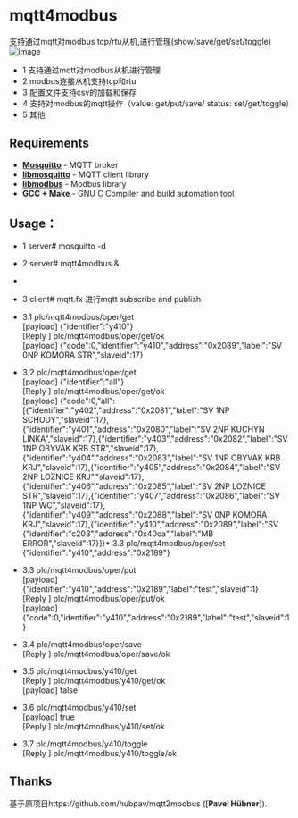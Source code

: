 # mqtt4modbus
支持通过mqtt对modbus tcp/rtu从机,进行管理(show/save/get/set/toggle)
 ![image](https://github.com/nskygit/mqtt4modbus/raw/master/mqtt4modbus.png)
* 1 支持通过mqtt对modbus从机进行管理
* 2 modbus连接从机支持tcp和rtu
* 3 配置文件支持csv的加载和保存
* 4 支持对modbus的mqtt操作（value: get/put/save/   status: set/get/toggle）
* 5 其他

## Requirements
* [**Mosquitto**](https://mosquitto.org/) - MQTT broker
* [**libmosquitto**](https://mosquitto.org/man/libmosquitto-3.html) - MQTT client library
* [**libmodbus**](http://libmodbus.org/) - Modbus library
* **GCC + Make** - GNU C Compiler and build automation tool

## Usage：
* 1 server# mosquitto -d
* 2 server# mqtt4modbus &
*
* 3 client# mqtt.fx 进行mqtt subscribe and publish
* 3.1 plc/mqtt4modbus/oper/get  
     [payload] {"identifier":"y410"}  
     [Reply  ] plc/mqtt4modbus/oper/get/ok  
     [payload] {"code":0,"identifier":"y410","address":"0x2089","label":"SV 0NP KOMORA STR","slaveid":17}  

* 3.2 plc/mqtt4modbus/oper/get  
     [payload] {"identifier":"all"}  
     [Reply  ] plc/mqtt4modbus/oper/get/ok  
     [payload] {"code":0,"all":[{"identifier":"y402","address":"0x2081","label":"SV 1NP SCHODY","slaveid":17},{"identifier":"y401","address":"0x2080","label":"SV 2NP KUCHYN LINKA","slaveid":17},{"identifier":"y403","address":"0x2082","label":"SV 1NP OBYVAK KRB STR","slaveid":17},{"identifier":"y404","address":"0x2083","label":"SV 1NP OBYVAK KRB KRJ","slaveid":17},{"identifier":"y405","address":"0x2084","label":"SV 2NP LOZNICE KRJ","slaveid":17},{"identifier":"y406","address":"0x2085","label":"SV 2NP LOZNICE STR","slaveid":17},{"identifier":"y407","address":"0x2086","label":"SV 1NP WC","slaveid":17},{"identifier":"y409","address":"0x2088","label":"SV 0NP KOMORA KRJ","slaveid":17},{"identifier":"y410","address":"0x2089","label":"SV {"identifier":"c203","address":"0x40ca","label":"MB ERROR","slaveid":17}]}* 3.3 plc/mqtt4modbus/oper/set
{"identifier":"y410","address":"0x2189"}  

* 3.3 plc/mqtt4modbus/oper/put  
     [payload] {"identifier":"y410","address":"0x2189","label":"test","slaveid":1}  
     [Reply  ] plc/mqtt4modbus/oper/put/ok  
     [payload] {"code":0,"identifier":"y410","address":"0x2189","label":"test","slaveid":1}  

* 3.4 plc/mqtt4modbus/oper/save  
     [Reply  ] plc/mqtt4modbus/oper/save/ok  

* 3.5 plc/mqtt4modbus/y410/get  
     [Reply  ] plc/mqtt4modbus/y410/get/ok  
     [payload] false  

* 3.6 plc/mqtt4modbus/y410/set  
     [payload] true  
     [Reply  ] plc/mqtt4modbus/y410/set/ok  

* 3.7 plc/mqtt4modbus/y410/toggle  
     [Reply  ] plc/mqtt4modbus/y410/toggle/ok  

## Thanks
基于原项目https://github.com/hubpav/mqtt2modbus ([**Pavel Hübner**]).
